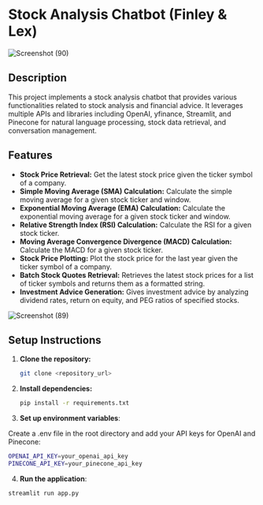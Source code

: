 # Stock Analysis Chatbot (Finley & Lex)
![Screenshot (90)](https://github.com/user-attachments/assets/d862e83e-5e6a-4c92-a8f1-67d7d7085d91)

## Description

This project implements a stock analysis chatbot that provides various functionalities related to stock analysis and financial advice. It leverages multiple APIs and libraries including OpenAI, yfinance, Streamlit, and Pinecone for natural language processing, stock data retrieval, and conversation management.

## Features

- **Stock Price Retrieval:** Get the latest stock price given the ticker symbol of a company.
- **Simple Moving Average (SMA) Calculation:** Calculate the simple moving average for a given stock ticker and window.
- **Exponential Moving Average (EMA) Calculation:** Calculate the exponential moving average for a given stock ticker and window.
- **Relative Strength Index (RSI) Calculation:** Calculate the RSI for a given stock ticker.
- **Moving Average Convergence Divergence (MACD) Calculation:** Calculate the MACD for a given stock ticker.
- **Stock Price Plotting:** Plot the stock price for the last year given the ticker symbol of a company.
- **Batch Stock Quotes Retrieval:** Retrieves the latest stock prices for a list of ticker symbols and returns them as a formatted string.
- **Investment Advice Generation:** Gives investment advice by analyzing dividend rates, return on equity, and PEG ratios of specified stocks.
  
![Screenshot (89)](https://github.com/user-attachments/assets/4a43291e-ae08-42ab-9c31-8de8e4e7ac1f)

## Setup Instructions

1. **Clone the repository:**

   ```bash
   git clone <repository_url>
2. **Install dependencies:**

    ```bash
    pip install -r requirements.txt
    
3. **Set up environment variables**:

  Create a .env file in the root directory and add your API keys for OpenAI and Pinecone:

  ```bash
  OPENAI_API_KEY=your_openai_api_key
  PINECONE_API_KEY=your_pinecone_api_key
  ```

4. **Run the application**:
  ```bash
  streamlit run app.py
  ```


